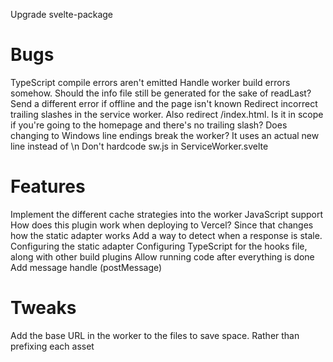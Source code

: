 Upgrade svelte-package

# Bugs
TypeScript compile errors aren't emitted
Handle worker build errors somehow. Should the info file still be generated for the sake of readLast?
Send a different error if offline and the page isn't known
Redirect incorrect trailing slashes in the service worker. Also redirect /index.html. Is it in scope if you're going to the homepage and there's no trailing slash?
Does changing to Windows line endings break the worker? It uses an actual new line instead of \n
Don't hardcode sw.js in ServiceWorker.svelte

# Features
Implement the different cache strategies into the worker
JavaScript support
How does this plugin work when deploying to Vercel? Since that changes how the static adapter works
Add a way to detect when a response is stale. 
Configuring the static adapter
Configuring TypeScript for the hooks file, along with other build plugins
Allow running code after everything is done
Add message handle (postMessage)

# Tweaks
Add the base URL in the worker to the files to save space. Rather than prefixing each asset